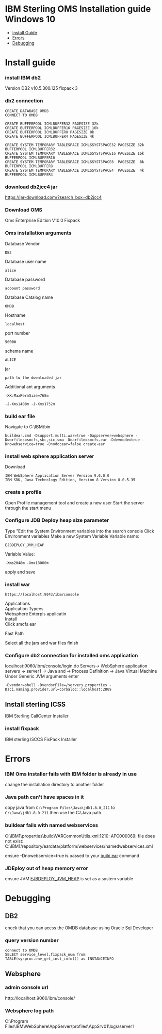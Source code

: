 # IBM Sterling OMS Installation guide Windows 10
- [Install Guide](#Install-guide)
- [Errors](#Errors)
- [Debugging](#Debugging)

# Install guide
### install IBM db2
Version DB2 v10.5.300.125                                                                                                                       fixpack 3
### db2 connection
 
    CREATE DATABASE OMDB
    CONNECT TO OMDB

    CREATE BUFFERPOOL ICMLBUFFER32 PAGESIZE 32k 
    CREATE BUFFERPOOL ICMLBUFFER16 PAGESIZE 16k 
    CREATE BUFFERPOOL ICMLBUFFER8 PAGESIZE 8k
    CREATE BUFFERPOOL ICMLBUFFER4 PAGESIZE 4k

    CREATE SYSTEM TEMPORARY TABLESPACE ICMLSSYSTSPACE32 PAGESIZE 32k BUFFERPOOL ICMLBUFFER32
    CREATE SYSTEM TEMPORARY TABLESPACE ICMLSSYSTSPACE16 PAGESIZE 16k BUFFERPOOL ICMLBUFFER16
    CREATE SYSTEM TEMPORARY TABLESPACE ICMLSSYSTSPACE8  PAGESIZE  8k BUFFERPOOL ICMLBUFFER8
    CREATE SYSTEM TEMPORARY TABLESPACE ICMLSSYSTSPACE4  PAGESIZE  4k BUFFERPOOL ICMLBUFFER4
    
### download db2jcc4 jar
https://jar-download.com/?search_box=db2jcc4

### Download OMS


Oms Enterprise Edition V10.0
Fixpack 

### Oms installation arguments

Database Vendor

    DB2
Database user name

    alice

Database password
 
    acoount password


Database Catalog name

    OMDB


Hostname

    localhost

port number

    50000

schema name

    ALICE

jar
 
    path to the downloaded jar

Additional ant arguments
 
    -XX:MaxPermSize=768m
    
    -J-Xms1408m -J-Xmx1752m
    
### build ear file
Navigate to C:\IBM\bin
 
    buildear.cmd -Dsupport.multi.war=true -Dappserver=websphere -Dwarfiles=smcfs,sbc,sic,sma -Dearfile=smcfs.ear -Ddevmode=true -Dnowebservice=true -Dnodocear=false create-ear

### install web sphere application server
Download
 
    IBM WebSphere Application Server Version 9.0.0.0
    IBM SDK, Java Technology Edition, Version 8 Version 8.0.5.35
 
### create a profile
Open Profile management tool and create a new user
Start the server through the start menu

### Configure JDB Deploy heap size parameter
Type "Edit the System Environment variables into the search console
Click Environment variables
Make a new System Variable
Variable name:
 
    EJBDEPLOY_JVM_HEAP    
    
Variable Value:
 
    -Xms2048m -Xmx18000m
apply and save
### install war

 
    https://localhost:9043/ibm/console

Applications  
Application Typees  
Websphere Enterpis applicatin  
Install  
Click smcfs.ear

Fast Path

Select all the jars and war files
finish
### Configure db2 connection  for installed oms application
localhost:9060/ibm/console/login.do
Servers-> WebSphere application servers -> server1 -> Java and  -> Process Definition -> Java Virtual Machine
Under Generic JVM arguments enter
 
    -Dvendor=shell -DvendorFile=/servers.properties -Dsci.naming.provider.url=corbaloc::localhost:2809


## Install sterling ICSS
IBM Sterling CallCenter Installer
### install fixpack
IBM sterling ISCCS FixPack Installer 

# Errors
### IBM Oms installer fails with IBM folder is already in use
change the installation directory to another folder


### Java path can't have spaces in it
copy java
from `C:\Program Files\Java\jdk1.8.0_211` to `C:\Java\jdk1.8.0_211` then use the C:\Java path

### buildear fails with named webservices 
C:\IBM1\properties\buildWARCommonUtils.xml:1210: AFC000069:  file does not exist: C:\IBM1/repository/eardata/platform/webservices/namedwebservices.xml

ensure -Dnowebservice=true is passed to your [build ear](#build-ear-file) command

### JDEploy out of heap memory error
ensure JVM  [EJBDEPLOY_JVM_HEAP](#Configure-JDB-Deploy-heap-size-parameter)  is set as a system variable
# Debugging
## DB2
check that you can acess the OMDB database using Oracle Sql Developer
### query version number
 
    connect to OMDB
    SELECT service_level,fixpack_num from TABLE(sysproc.env_get_inst_info()) as INSTANCEINFO
 ## Websphere
 ### admin console url
 http://localhost:9060/ibm/console/
 
 ### Websphere log path
 C:\Program Files\IBM\WebSphere\AppServer\profiles\AppSrv01\logs\server1
